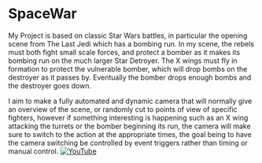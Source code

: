 # SpaceWar

My Project is based on classic Star Wars battles, in particular the opening scene from The Last Jedi which has a bombing run. In my scene, the rebels must both fight small scale forces, and protect a bomber as it makes its bombing run on the much larger Star Detroyer. The X wings must fly in formation to protect the vulnerable bomber, which will drop bombs on the destroyer as it passes by. Eventually the bomber drops enough bombs and the destroyer goes down.

I aim to make a fully automated and dynamic camera that will normally give an overview of the scene, or randomly cut to points of view of specific fighters, however if something interesting is happening such as an X wing attacking the turrets or the bomber beginning its run, the camera will make sure to switch to the action at the appropriate times, the goal being to have the camera switching be controlled by event triggers rather than timing or manual control.
[![YouTube](http://img.youtube.com/vi/CUAi2ew1L4E/0.jpg)](https://www.youtube.com/watch?v=CUAi2ew1L4E)
